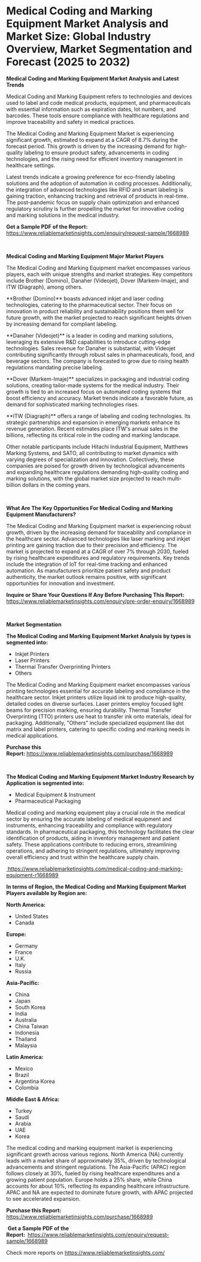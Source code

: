 <p><h1>Medical Coding and Marking Equipment Market Analysis and Market Size: Global Industry Overview, Market Segmentation and Forecast (2025 to 2032)</h1></p><p><strong>Medical Coding and Marking Equipment Market Analysis and Latest Trends</strong></p>
<p><p>Medical Coding and Marking Equipment refers to technologies and devices used to label and code medical products, equipment, and pharmaceuticals with essential information such as expiration dates, lot numbers, and barcodes. These tools ensure compliance with healthcare regulations and improve traceability and safety in medical practices.</p><p>The Medical Coding and Marking Equipment Market is experiencing significant growth, estimated to expand at a CAGR of 8.7% during the forecast period. This growth is driven by the increasing demand for high-quality labeling to ensure product safety, advancements in coding technologies, and the rising need for efficient inventory management in healthcare settings. </p><p>Latest trends indicate a growing preference for eco-friendly labeling solutions and the adoption of automation in coding processes. Additionally, the integration of advanced technologies like RFID and smart labeling is gaining traction, enhancing tracking and retrieval of products in real-time. The post-pandemic focus on supply chain optimization and enhanced regulatory scrutiny is further propelling the market for innovative coding and marking solutions in the medical industry.</p></p>
<p><strong>Get a Sample PDF of the Report:&nbsp;</strong> <a href="https://www.reliablemarketinsights.com/enquiry/request-sample/1668989?utm_campaign=2632&utm_medium=2&utm_source=Github&utm_content=ia&utm_term=02032025&utm_id=medical-coding-and-marking-equipment">https://www.reliablemarketinsights.com/enquiry/request-sample/1668989</a></p>
<p>&nbsp;</p>
<p><strong>Medical Coding and Marking Equipment Major Market Players</strong></p>
<p><p>The Medical Coding and Marking Equipment market encompasses various players, each with unique strengths and market strategies. Key competitors include Brother (Domino), Danaher (Videojet), Dover (Markem-Imaje), and ITW (Diagraph), among others.</p><p>**Brother (Domino)** boasts advanced inkjet and laser coding technologies, catering to the pharmaceutical sector. Their focus on innovation in product reliability and sustainability positions them well for future growth, with the market projected to reach significant heights driven by increasing demand for compliant labeling.</p><p>**Danaher (Videojet)** is a leader in coding and marking solutions, leveraging its extensive R&D capabilities to introduce cutting-edge technologies. Sales revenue for Danaher is substantial, with Videojet contributing significantly through robust sales in pharmaceuticals, food, and beverage sectors. The company is forecasted to grow due to rising health regulations mandating precise labeling.</p><p>**Dover (Markem-Imaje)** specializes in packaging and industrial coding solutions, creating tailor-made systems for the medical industry. Their growth is tied to an increased focus on automated coding systems that boost efficiency and accuracy. Market trends indicate a favorable future, as demand for sophisticated marking technologies rises.</p><p>**ITW (Diagraph)** offers a range of labeling and coding technologies. Its strategic partnerships and expansion in emerging markets enhance its revenue generation. Recent estimates place ITW's annual sales in the billions, reflecting its critical role in the coding and marking landscape.</p><p>Other notable participants include Hitachi Industrial Equipment, Matthews Marking Systems, and SATO, all contributing to market dynamics with varying degrees of specialization and innovation. Collectively, these companies are poised for growth driven by technological advancements and expanding healthcare regulations demanding high-quality coding and marking solutions, with the global market size projected to reach multi-billion dollars in the coming years.</p></p>
<p>&nbsp;</p>
<p><strong>What Are The Key Opportunities For Medical Coding and Marking Equipment Manufacturers?</strong></p>
<p><p>The Medical Coding and Marking Equipment market is experiencing robust growth, driven by the increasing demand for traceability and compliance in the healthcare sector. Advanced technologies like laser marking and inkjet printing are gaining traction due to their precision and efficiency. The market is projected to expand at a CAGR of over 7% through 2030, fueled by rising healthcare expenditures and regulatory requirements. Key trends include the integration of IoT for real-time tracking and enhanced automation. As manufacturers prioritize patient safety and product authenticity, the market outlook remains positive, with significant opportunities for innovation and investment.</p></p>
<p><strong>Inquire or Share Your Questions If Any Before Purchasing This Report:</strong> <a href="https://www.reliablemarketinsights.com/enquiry/pre-order-enquiry/1668989?utm_campaign=2632&utm_medium=2&utm_source=Github&utm_content=ia&utm_term=02032025&utm_id=medical-coding-and-marking-equipment">https://www.reliablemarketinsights.com/enquiry/pre-order-enquiry/1668989</a></p>
<p>&nbsp;</p>
<p><strong>Market Segmentation</strong></p>
<p><strong>The Medical Coding and Marking Equipment Market Analysis by types is segmented into:</strong></p>
<p><ul><li>Inkjet Printers</li><li>Laser Printers</li><li>Thermal Transfer Overprinting Printers</li><li>Others</li></ul></p>
<p><p>The Medical Coding and Marking Equipment market encompasses various printing technologies essential for accurate labeling and compliance in the healthcare sector. Inkjet printers utilize liquid ink to produce high-quality, detailed codes on diverse surfaces. Laser printers employ focused light beams for precision marking, ensuring durability. Thermal Transfer Overprinting (TTO) printers use heat to transfer ink onto materials, ideal for packaging. Additionally, "Others" include specialized equipment like dot matrix and label printers, catering to specific coding and marking needs in medical applications.</p></p>
<p><strong>Purchase this Report:&nbsp;</strong><a href="https://www.reliablemarketinsights.com/purchase/1668989?utm_campaign=2632&utm_medium=2&utm_source=Github&utm_content=ia&utm_term=02032025&utm_id=medical-coding-and-marking-equipment">https://www.reliablemarketinsights.com/purchase/1668989</a></p>
<p>&nbsp;</p>
<p><strong>The Medical Coding and Marking Equipment Market Industry Research by Application is segmented into:</strong></p>
<p><ul><li>Medical Equipment & Instrument</li><li>Pharmaceutical Packaging</li></ul></p>
<p><p>Medical coding and marking equipment play a crucial role in the medical sector by ensuring the accurate labeling of medical equipment and instruments, enhancing traceability and compliance with regulatory standards. In pharmaceutical packaging, this technology facilitates the clear identification of products, aiding in inventory management and patient safety. These applications contribute to reducing errors, streamlining operations, and adhering to stringent regulations, ultimately improving overall efficiency and trust within the healthcare supply chain.</p></p>
<p><a href="https://www.reliablemarketinsights.com/medical-coding-and-marking-equipment-r1668989?utm_campaign=2632&utm_medium=2&utm_source=Github&utm_content=ia&utm_term=02032025&utm_id=medical-coding-and-marking-equipment">&nbsp;https://www.reliablemarketinsights.com/medical-coding-and-marking-equipment-r1668989</a></p>
<p><strong>In terms of Region, the Medical Coding and Marking Equipment Market Players available by Region are:</strong></p>
<p>
    <p> <strong> North America: </strong>
        <ul>
            <li>United States</li>
            <li>Canada</li>
        </ul>
        </p> 
    <p> <strong> Europe: </strong>
        <ul>
            <li>Germany</li>
            <li>France</li>
            <li>U.K.</li>
            <li>Italy</li>
            <li>Russia</li>
        </ul>
        </p> 
    <p> <strong> Asia-Pacific: </strong>
        <ul>
            <li>China</li>
            <li>Japan</li>
            <li>South Korea</li>
            <li>India</li>
            <li>Australia</li>
            <li>China Taiwan</li>
            <li>Indonesia</li>
            <li>Thailand</li>
            <li>Malaysia</li>
        </ul>
        </p> 
    <p> <strong> Latin America: </strong>
        <ul>
            <li>Mexico</li>
            <li>Brazil</li>
            <li>Argentina Korea</li>
            <li>Colombia</li>
        </ul>
        </p> 
    <p> <strong> Middle East & Africa: </strong>
        <ul>
            <li>Turkey</li>
            <li>Saudi</li>
            <li>Arabia</li>
            <li>UAE</li>
            <li>Korea</li>
        </ul>
    </p>
    </p>
<p><p>The medical coding and marking equipment market is experiencing significant growth across various regions. North America (NA) currently leads with a market share of approximately 35%, driven by technological advancements and stringent regulations. The Asia-Pacific (APAC) region follows closely at 30%, fueled by rising healthcare expenditures and a growing patient population. Europe holds a 25% share, while China accounts for about 10%, reflecting its expanding healthcare infrastructure. APAC and NA are expected to dominate future growth, with APAC projected to see accelerated expansion.</p></p>
<p><strong>Purchase this Report: </strong><a href="https://www.reliablemarketinsights.com/purchase/1668989?utm_campaign=2632&utm_medium=2&utm_source=Github&utm_content=ia&utm_term=02032025&utm_id=medical-coding-and-marking-equipment">https://www.reliablemarketinsights.com/purchase/1668989</a></p>
<p>&nbsp;<strong>Get a Sample PDF of the Report:&nbsp;&nbsp;</strong><a href="https://www.reliablemarketinsights.com/enquiry/request-sample/1668989?utm_campaign=2632&utm_medium=2&utm_source=Github&utm_content=ia&utm_term=02032025&utm_id=medical-coding-and-marking-equipment">https://www.reliablemarketinsights.com/enquiry/request-sample/1668989</a></p>
<p><strong></strong></p>
<p>Check more reports on <a href="https://www.reliablemarketinsights.com/?utm_campaign=2632&utm_medium=2&utm_source=Github&utm_content=ia&utm_term=02032025&utm_id=medical-coding-and-marking-equipment">https://www.reliablemarketinsights.com/</a></p>